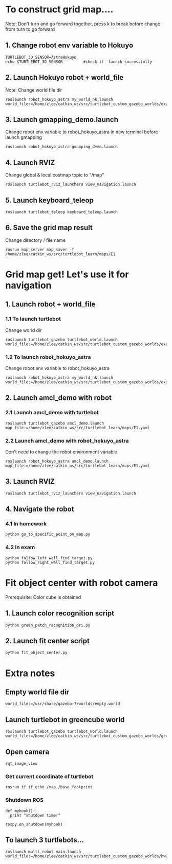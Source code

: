 # To construct grid map....
Note: Don't turn and go forward together, press k to break before change from turn to go forward
## 1. Change robot env variable to Hokuyo
```
TURTLEBOT_3D_SENSOR=AstraHokuyo
echo $TURTLEBOT_3D_SENSOR         #check if  launch successfully
```
## 2. Launch Hokuyo robot + world_file
Note: Change world file dir

```
roslaunch robot_hokuyo_astra my_world_hk.launch world_file:=/home/zlee/catkin_ws/src/turtlebot_custom_gazebo_worlds/exam_sim.world
```
## 3. Launch gmapping_demo.launch
Change robot env variable to robot_hokuyo_astra in new terminal before launch gmapping
```
roslaunch robot_hokuyo_astra gmapping_demo.launch
```
## 4. Launch RVIZ
Change global & local costmap topic to "/map"
```
roslaunch turtlebot_rviz_launchers view_navigation.launch
```

## 5. Launch keyboard_teleop
```
roslaunch turtlebot_teleop keyboard_teleop.launch
```
## 6. Save the grid map result
Change directory / file name
```
rosrun map_server map_saver -f /home/zlee/catkin_ws/src/turtlebot_learn/maps/E1
```

# Grid map get! Let's use it for navigation
## 1. Launch robot + world_file
### 1.1 To launch turtlebot
Change world dir
```
roslaunch turtlebot_gazebo turtlebot_world.launch world_file:=/home/zlee/catkin_ws/src/turtlebot_custom_gazebo_worlds/exam_sim.world
```
### 1.2 To launch robot_hokuyo_astra
Change robot env variable to robot_hokuyo_astra
```
roslaunch robot_hokuyo_astra my_world_hk.launch world_file:=/home/zlee/catkin_ws/src/turtlebot_custom_gazebo_worlds/exam_sim.world
```

## 2. Launch amcl_demo with robot
### 2.1 Launch amcl_demo with turtlebot
```
roslaunch turtlebot_gazebo amcl_demo.launch map_file:=/home/zlee/catkin_ws/src/turtlebot_learn/maps/E1.yaml
```
### 2.2 Launch amcl_demo with robot_hokuyo_astra
Don't need to change the robot environment variable
```
roslaunch robot_hokuyo_astra amcl_demo.launch map_file:=/home/zlee/catkin_ws/src/turtlebot_learn/maps/E1.yaml
```
## 3. Launch RVIZ
```
roslaunch turtlebot_rviz_launchers view_navigation.launch
```
## 4. Navigate the robot
### 4.1 In homework
```
python go_to_specific_point_on_map.py
```
### 4.2 In exam
```
python follow_left_wall_find_target.py
python follow_right_wall_find_target.py
```

# Fit object center with robot camera
Prerequisite: Color cube is obtained
## 1. Launch color recognition script
```
python green_patch_recognition_ori.py
```
## 2. Launch fit center script
```
python fit_object_center.py
```


# Extra notes
## Empty world file dir
```
world_file:=/usr/share/gazebo-7/worlds/empty.world
```

## Launch turtlebot in greencube world
```
roslaunch turtlebot_gazebo turtlebot_world.launch world_file:=/home/zlee/catkin_ws/src/turtlebot_custom_gazebo_worlds/green_cube1.world
```
## Open camera
```
rqt_image_view
```
### Get current coordinate of turtlebot
```
rosrun tf tf_echo /map /base_footprint
```
### Shutdown ROS
```
def myhook():
  print "shutdown time!"

rospy.on_shutdown(myhook)

```
## To launch 3 turtlebots...
```
roslaunch multi_robot main.launch world_file:=/home/zlee/catkin_ws/src/turtlebot_custom_gazebo_worlds/hw2_v2.world
```

